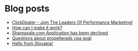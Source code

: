 # Blog posts
<!-- BLOG-POST-LIST:START -->
- [ClickDealer - Join The Leaders Of Performance Marketing!](https://afflift.com/f/threads/clickdealer-join-the-leaders-of-performance-marketing.2440/)
- [How can I make it work?](https://afflift.com/f/threads/how-can-i-make-it-work.10444/)
- [Shareasale.com Application has been declined](https://afflift.com/f/threads/shareasale-com-application-has-been-declined.10451/)
- [Questions about propellerads cpa goal](https://afflift.com/f/threads/questions-about-propellerads-cpa-goal.10446/)
- [Hello from Slovakia!](https://afflift.com/f/threads/hello-from-slovakia.10449/)
<!-- BLOG-POST-LIST:END -->
